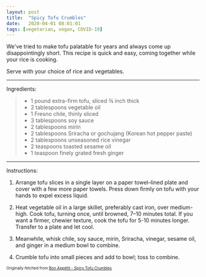 ```yaml
---
layout: post
title:  "Spicy Tofu Crumbles"
date:   2020-04-01 08:01:01
tags: [vegetarian, vegan, COVID-19]
---
```


We've tried to make tofu palatable for years and always come up disappointingly short. This recipe is quick and easy, coming together while your rice is cooking.

Serve with your choice of rice and vegetables.

---

Ingredients:

> * 1 pound extra-firm tofu, sliced ¾ inch thick
> * 2 tablespoons vegetable oil
> * 1 Fresno chile, thinly sliced
> * 3 tablespoons soy sauce
> * 2 tablespoons mirin
> * 2 tablespoons Sriracha or gochujang (Korean hot pepper paste)
> * 2 tablespoons unseasoned rice vinegar
> * 2 teaspoons toasted sesame oil
> * 1 teaspoon finely grated fresh ginger

---

Instructions:

1. Arrange tofu slices in a single layer on a paper towel–lined plate and cover with a few more paper towels. Press down firmly on tofu with your hands to expel excess liquid.

1. Heat vegetable oil in a large skillet, preferably cast iron, over medium-high. Cook tofu, turning once, until browned, 7–10 minutes total. If you want a firmer, chewier texture, cook the tofu for 5-10 minutes longer. Transfer to a plate and let cool.

1. Meanwhile, whisk chile, soy sauce, mirin, Sriracha, vinegar, sesame oil, and ginger in a medium bowl to combine.

1. Crumble tofu into small pieces and add to bowl; toss to combine.

<font size=1>Originally fetched from <a href="https://www.bonappetit.com/recipe/spicy-tofu-crumbles">Bon Appétit - Spicy Tofu Crumbles</a>
